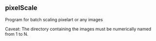 ## pixelScale
Program for batch scaling pixelart or any images

Caveat: The directory containing the images must be numerically named from 1 to N. 
